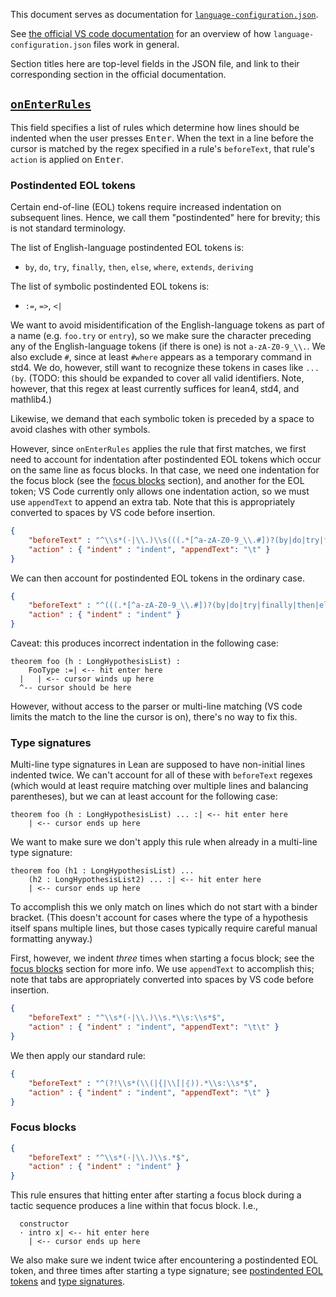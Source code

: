 This document serves as documentation for [`language-configuration.json`](/vscode-lean4/language-configuration.json).

See [the official VS code documentation](https://code.visualstudio.com/api/language-extensions/language-configuration-guide) for an overview of how `language-configuration.json` files work in general.

Section titles here are top-level fields in the JSON file, and link to their corresponding section in the official documentation.

## [`onEnterRules`](https://code.visualstudio.com/api/language-extensions/language-configuration-guide#on-enter-rules)

This field specifies a list of rules which determine how lines should be indented when the user presses <kbd>Enter</kbd>. When the text in a line before the cursor is matched by the regex specified in a rule's `beforeText`, that rule's `action` is applied on <kbd>Enter</kbd>.

### Postindented EOL tokens

Certain end-of-line (EOL) tokens require increased indentation on subsequent lines. Hence, we call them "postindented" here for brevity; this is not standard terminology.

The list of English-language postindented EOL tokens is:

* `by`, `do`, `try`, `finally`, `then`, `else`, `where`, `extends`, `deriving`

The list of symbolic postindented EOL tokens is:

* `:=`, `=>`, `<|`

We want to avoid misidentification of the English-language tokens as part of a name (e.g. `foo.try` or `entry`), so we make sure the character preceding any of the English-language tokens (if there is one) is not `a-zA-Z0-9_\\.`. We also exclude `#`, since at least `#where` appears as a temporary command in std4. We do, however, still want to recognize these tokens in cases like `... (by`. (TODO: this should be expanded to cover all valid identifiers. Note, however, that this regex at least currently suffices for lean4, std4, and mathlib4.)

Likewise, we demand that each symbolic token is preceded by a space to avoid clashes with other symbols.

However, since `onEnterRules` applies the rule that first matches, we first need to account for indentation after postindented EOL tokens which occur on the same line as focus blocks. In that case, we need one indentation for the focus block (see the [focus blocks](#focus-blocks) section), and another for the EOL token; VS Code currently only allows one indentation action, so we must use `appendText` to append an extra tab. Note that this is appropriately converted to spaces by VS code before insertion.

```json
{
    "beforeText" : "^\\s*(·|\\.)\\s(((.*[^a-zA-Z0-9_\\.#])?(by|do|try|finally|then|else|where|extends|deriving))|((.*\\s)?(:=|=>|<\\|)))\\s*$",
    "action" : { "indent" : "indent", "appendText": "\t" }
}
```

We can then account for postindented EOL tokens in the ordinary case.

```json
{
    "beforeText" : "^(((.*[^a-zA-Z0-9_\\.#])?(by|do|try|finally|then|else|where|extends|deriving))|((.*\\s)?(:=|=>|<\\|)))\\s*$",
    "action" : { "indent" : "indent" }
}
```

Caveat: this produces incorrect indentation in the following case:

```
theorem foo (h : LongHypothesisList) :
    FooType :=| <-- hit enter here
  |   | <-- cursor winds up here
  ^-- cursor should be here
```

However, without access to the parser or multi-line matching (VS code limits the match to the line the cursor is on), there's no way to fix this.

### Type signatures

Multi-line type signatures in Lean are supposed to have non-initial lines indented twice. We can't account for all of these with `beforeText` regexes (which would at least require matching over multiple lines and balancing parentheses), but we can at least account for the following case:
```
theorem foo (h : LongHypothesisList) ... :| <-- hit enter here
    | <-- cursor ends up here
```
We want to make sure we don't apply this rule when already in a multi-line type signature:
```
theorem foo (h1 : LongHypothesisList) ...
    (h2 : LongHypothesisList2) ... :| <-- hit enter here
    | <-- cursor ends up here
```
To accomplish this we only match on lines which do not start with a binder bracket. (This doesn't account for cases where the type of a hypothesis itself spans multiple lines, but those cases typically require careful manual formatting anyway.)

First, however, we indent *three* times when starting a focus block; see the [focus blocks](#focus-blocks) section for more info. We use `appendText` to accomplish this; note that tabs are appropriately converted into spaces by VS code before insertion.

```json
{
    "beforeText" : "^\\s*(·|\\.)\\s.*\\s:\\s*$",
    "action" : { "indent" : "indent", "appendText": "\t\t" }
}
```

We then apply our standard rule:

```json
{
    "beforeText" : "^(?!\\s*(\\(|{|\\[|⦃)).*\\s:\\s*$",
    "action" : { "indent" : "indent", "appendText": "\t" }
}
```

### Focus blocks

```json
{
    "beforeText" : "^\\s*(·|\\.)\\s.*$",
    "action" : { "indent" : "indent" }
}
```

This rule ensures that hitting enter after starting a focus block during a tactic sequence produces a line within that focus block. I.e.,

```
  constructor
  · intro x| <-- hit enter here
    | <-- cursor ends up here
```

We also make sure we indent twice after encountering a postindented EOL token, and three times after starting a type signature; see [postindented EOL tokens](#postindented-eol-tokens) and [type signatures](#type-signatures).
